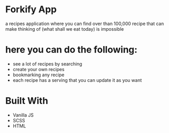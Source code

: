# Forkify App
a recipes application where you can find over than 100,000 recipe that can make thinking of (what shall we eat today) is impossible
# here you can do the following:
- see a lot of recipes by searching
- create your own recipes
- bookmarking any recipe
- each recipe has a serving that you can update it as you want
# Built With
- Vanilla JS
- SCSS
- HTML
